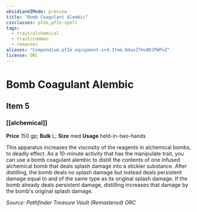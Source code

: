 ```yaml
---
obsidianUIMode: preview
title: "Bomb Coagulant Alembic"
cssclasses: pf2e,pf2e-spell
tags:
  - trait/alchemical
  - trait/common
  - remaster
aliases: "Compendium.pf2e.equipment-srd.Item.B4wxZ7mvBDJPWPvZ"
license: ORC
---
```

# Bomb Coagulant Alembic
## Item 5
### [[alchemical]]


**Price** 150 gp; 
**Bulk** L; **Size** med
**Usage** held-in-two-hands

This apparatus increases the viscosity of the reagents in alchemical bombs, to deadly effect. As a 10-minute activity that has the manipulate trait, you can use a bomb coagulant alembic to distill the contents of one infused alchemical bomb that deals splash damage into a stickier substance. After distilling, the bomb deals no splash damage but instead deals persistent damage equal to and of the same type as its original splash damage. If the bomb already deals persistent damage, distilling increases that damage by the bomb's original splash damage.

*Source: Pathfinder Treasure Vault (Remastered)*
*ORC*